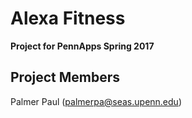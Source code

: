 # Alexa Fitness
**Project for PennApps Spring 2017**


## Project Members
Palmer Paul (palmerpa@seas.upenn.edu)
